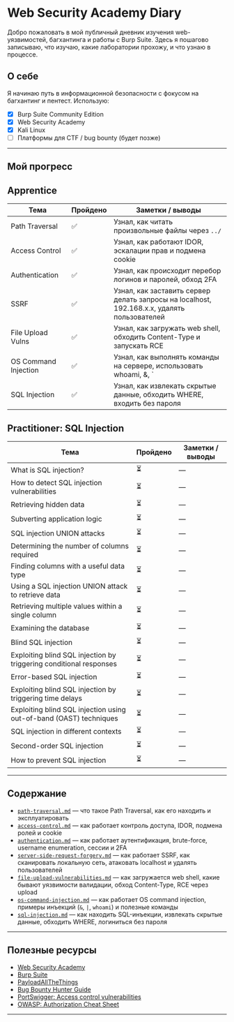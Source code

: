 # Web Security Academy Diary

Добро пожаловать в мой публичный дневник изучения web-уязвимостей, багхантинга и работы с Burp Suite. Здесь я пошагово записываю, что изучаю, какие лаборатории прохожу, и что узнаю в процессе.

## О себе
Я начинаю путь в информационной безопасности с фокусом на багхантинг и пентест. Использую:
- [x] Burp Suite Community Edition
- [x] Web Security Academy
- [x] Kali Linux
- [ ] Платформы для CTF / bug bounty (будет позже)

---

## Мой прогресс

## Apprentice

| Тема                        | Пройдено | Заметки / выводы |
|-----------------------------|----------|------------------|
| Path Traversal              | ✅        | Узнал, как читать произвольные файлы через `../` |
| Access Control              | ✅        | Узнал, как работают IDOR, эскалации прав и подмена cookie  |
| Authentication              | ✅        | Узнал, как происходит перебор логинов и паролей, обход 2FA |
| SSRF                        | ✅        | Узнал, как заставить сервер делать запросы на localhost, 192.168.x.x, удалять пользователей |
| File Upload Vulns           | ✅        | Узнал, как загружать web shell, обходить Content-Type и запускать RCE |
| OS Command Injection        | ✅        | Узнал, как выполнять команды на сервере, использовать whoami, &, ` |
| SQL Injection               | ✅        | Узнал, как извлекать скрытые данные, обходить WHERE, входить без пароля |


## Practitioner: SQL Injection

| Тема                                                                 | Пройдено | Заметки / выводы |
|----------------------------------------------------------------------|----------|------------------|
| What is SQL injection?                                               | ⏳        | — |
| How to detect SQL injection vulnerabilities                          | ⏳        | — |
| Retrieving hidden data                                               | ⏳        | — |
| Subverting application logic                                         | ⏳        | — |
| SQL injection UNION attacks                                          | ⏳        | — |
| Determining the number of columns required                           | ⏳        | — |
| Finding columns with a useful data type                              | ⏳        | — |
| Using a SQL injection UNION attack to retrieve data                  | ⏳        | — |
| Retrieving multiple values within a single column                    | ⏳        | — |
| Examining the database                                               | ⏳        | — |
| Blind SQL injection                                                  | ⏳        | — |
| Exploiting blind SQL injection by triggering conditional responses   | ⏳        | — |
| Error-based SQL injection                                            | ⏳        | — |
| Exploiting blind SQL injection by triggering time delays             | ⏳        | — |
| Exploiting blind SQL injection using out-of-band (OAST) techniques   | ⏳        | — |
| SQL injection in different contexts                                  | ⏳        | — |
| Second-order SQL injection                                           | ⏳        | — |
| How to prevent SQL injection                                         | ⏳        | — |


---

## Содержание

- [`path-traversal.md`](path-traversal.md) — что такое Path Traversal, как его находить и эксплуатировать
- [`access-control.md`](access-control.md) — как работает контроль доступа, IDOR, подмена ролей и cookie
- [`authentication.md`](authentication.md) — как работает аутентификация, brute-force, username enumeration, сессии и 2FA
- [`server-side-request-forgery.md`](server-side-request-forgery.md) — как работает SSRF, как сканировать локальную сеть, атаковать localhost и удалять пользователей
- [`file-upload-vulnerabilities.md`](file-upload-vulnerabilities.md) — как загружается web shell, какие бывают уязвимости валидации, обход Content-Type, RCE через upload
- [`os-command-injection.md`](os-command-injection.md) — как работает OS command injection, примеры инъекций (`&`, `|`, `whoami`) и полезные команды
- [`sql-injection.md`](sql-injection.md) — как находить SQL-инъекции, извлекать скрытые данные, обходить WHERE, логиниться без пароля 
  
---

## Полезные ресурсы

- [Web Security Academy](https://portswigger.net/web-security)
- [Burp Suite](https://portswigger.net/burp)
- [PayloadAllTheThings](https://github.com/swisskyrepo/PayloadsAllTheThings)
- [Bug Bounty Hunter Guide](https://github.com/nahamsec/Resources-for-Beginner-Bug-Bounty-Hunters)
- [PortSwigger: Access control vulnerabilities](https://portswigger.net/web-security/access-control)
- [OWASP: Authorization Cheat Sheet](https://cheatsheetseries.owasp.org/cheatsheets/Authorization_Cheat_Sheet.html)

---
